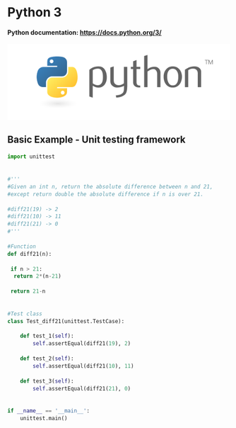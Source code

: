 # Python 3

#### Python documentation: https://docs.python.org/3/

![picture](python_logo.png)


## Basic Example - Unit testing framework
```python
import unittest


#'''
#Given an int n, return the absolute difference between n and 21,
#except return double the absolute difference if n is over 21.

#diff21(19) -> 2
#diff21(10) -> 11
#diff21(21) -> 0
#'''

#Function
def diff21(n):
  
 if n > 21:
  return 2*(n-21)
  
 return 21-n 
 
 
#Test class 
class Test_diff21(unittest.TestCase):

    def test_1(self):
        self.assertEqual(diff21(19), 2)

    def test_2(self):
        self.assertEqual(diff21(10), 11)

    def test_3(self):
        self.assertEqual(diff21(21), 0)


if __name__ == '__main__':
    unittest.main() 
``` 